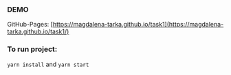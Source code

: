 ### DEMO

GitHub-Pages: [https://magdalena-tarka.github.io/task1](https://magdalena-tarka.github.io/task1/)

### To run project:

`yarn install` and `yarn start`
